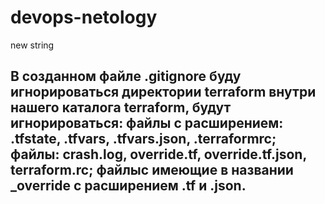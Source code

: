# devops-netology
new string

В созданном файле .gitignore буду игнорироваться директории terraform внутри нашего каталога 
terraform, будут игнорироваться:
файлы с расширением: .tfstate, .tfvars, .tfvars.json, .terraformrc;
файлы: crash.log, override.tf, override.tf.json, terraform.rc;
файлыс имеющие в названии _override с расширением .tf и .json. 
---------
